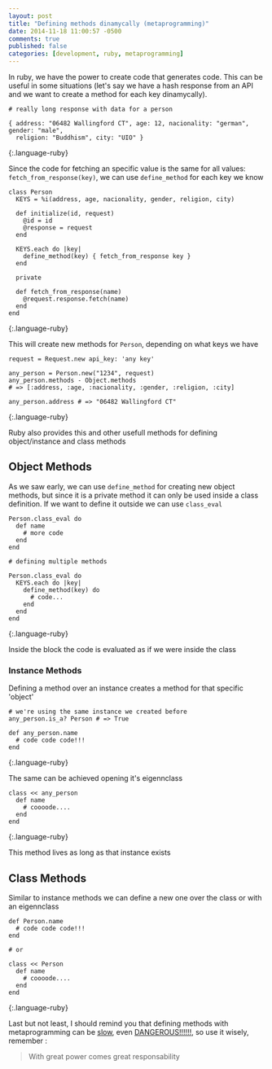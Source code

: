 ```yaml
---
layout: post
title: "Defining methods dinamycally (metaprogramming)"
date: 2014-11-18 11:00:57 -0500
comments: true
published: false
categories: [development, ruby, metaprogramming]
---
```


In ruby, we have the power to create code that generates code. This can
be useful in some situations (let's say we have a hash response from an
API and we want to create a method for each key dinamycally).

~~~~
# really long response with data for a person

{ address: "06482 Wallingford CT", age: 12, nacionality: "german", gender: "male",
  religion: "Buddhism", city: "UIO" }
~~~~
{:.language-ruby}

Since the code for fetching an specific value is the same for all
values: `fetch_from_response(key)`, we can use `define_method` for each key we know

~~~~
class Person
  KEYS = %i(address, age, nacionality, gender, religion, city)

  def initialize(id, request)
    @id = id
    @response = request
  end

  KEYS.each do |key|
    define_method(key) { fetch_from_response key }
  end

  private

  def fetch_from_response(name)
    @request.response.fetch(name)
  end
end
~~~~
{:.language-ruby}

This will create new methods for `Person`, depending on what keys we have

~~~~
request = Request.new api_key: 'any key'

any_person = Person.new("1234", request)
any_person.methods - Object.methods
# => [:address, :age, :nacionality, :gender, :religion, :city]

any_person.address # => "06482 Wallingford CT"
~~~~
{:.language-ruby}

Ruby also provides this and other usefull methods for defining
object/instance and class methods

## Object Methods
As we saw early, we can use `define_method` for creating new object methods, but since it is a private method it can
only be used inside a class definition. If we want to define it outside
we can use `class_eval`

~~~~
Person.class_eval do
  def name
    # more code
  end
end

# defining multiple methods

Person.class_eval do
  KEYS.each do |key|
    define_method(key) do
      # code...
    end
  end
end
~~~~
{:.language-ruby}

Inside the block the code is evaluated as if we were inside the class

### Instance Methods

Defining a method over an instance creates a method for that
specific 'object'

~~~~
# we're using the same instance we created before
any_person.is_a? Person # => True

def any_person.name
  # code code code!!!
end
~~~~
{:.language-ruby}

The same can be achieved opening it's eigennclass

~~~~
class << any_person
  def name
    # coooode....
  end
end
~~~~
{:.language-ruby}

This method lives as long as that instance exists

## Class Methods

Similar to instance methods we can define a new one over the class or
with an eigennclass

~~~~
def Person.name
  # code code code!!!
end

# or

class << Person
  def name
    # coooode....
  end
end
~~~~
{:.language-ruby}

Last but not least, I should remind you that defining methods with metaprogramming can be
[slow](http://tenderlovemaking.com/2013/03/03/dynamic_method_definitions.html), even [DANGEROUS!!!!!!](http://justinleitgeb.com/ruby/safer-programming-in-ruby/), so use it wisely, remember :

> With great power comes great responsability
